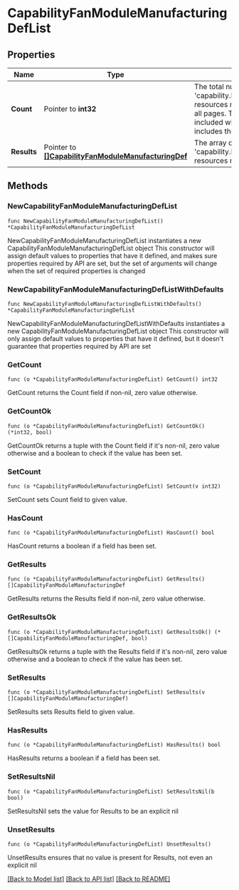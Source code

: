 # CapabilityFanModuleManufacturingDefList

## Properties

Name | Type | Description | Notes
------------ | ------------- | ------------- | -------------
**Count** | Pointer to **int32** | The total number of &#39;capability.FanModuleManufacturingDef&#39; resources matching the request, accross all pages. The &#39;Count&#39; attribute is included when the HTTP GET request includes the &#39;$inlinecount&#39; parameter. | [optional] 
**Results** | Pointer to [**[]CapabilityFanModuleManufacturingDef**](CapabilityFanModuleManufacturingDef.md) | The array of &#39;capability.FanModuleManufacturingDef&#39; resources matching the request. | [optional] 

## Methods

### NewCapabilityFanModuleManufacturingDefList

`func NewCapabilityFanModuleManufacturingDefList() *CapabilityFanModuleManufacturingDefList`

NewCapabilityFanModuleManufacturingDefList instantiates a new CapabilityFanModuleManufacturingDefList object
This constructor will assign default values to properties that have it defined,
and makes sure properties required by API are set, but the set of arguments
will change when the set of required properties is changed

### NewCapabilityFanModuleManufacturingDefListWithDefaults

`func NewCapabilityFanModuleManufacturingDefListWithDefaults() *CapabilityFanModuleManufacturingDefList`

NewCapabilityFanModuleManufacturingDefListWithDefaults instantiates a new CapabilityFanModuleManufacturingDefList object
This constructor will only assign default values to properties that have it defined,
but it doesn't guarantee that properties required by API are set

### GetCount

`func (o *CapabilityFanModuleManufacturingDefList) GetCount() int32`

GetCount returns the Count field if non-nil, zero value otherwise.

### GetCountOk

`func (o *CapabilityFanModuleManufacturingDefList) GetCountOk() (*int32, bool)`

GetCountOk returns a tuple with the Count field if it's non-nil, zero value otherwise
and a boolean to check if the value has been set.

### SetCount

`func (o *CapabilityFanModuleManufacturingDefList) SetCount(v int32)`

SetCount sets Count field to given value.

### HasCount

`func (o *CapabilityFanModuleManufacturingDefList) HasCount() bool`

HasCount returns a boolean if a field has been set.

### GetResults

`func (o *CapabilityFanModuleManufacturingDefList) GetResults() []CapabilityFanModuleManufacturingDef`

GetResults returns the Results field if non-nil, zero value otherwise.

### GetResultsOk

`func (o *CapabilityFanModuleManufacturingDefList) GetResultsOk() (*[]CapabilityFanModuleManufacturingDef, bool)`

GetResultsOk returns a tuple with the Results field if it's non-nil, zero value otherwise
and a boolean to check if the value has been set.

### SetResults

`func (o *CapabilityFanModuleManufacturingDefList) SetResults(v []CapabilityFanModuleManufacturingDef)`

SetResults sets Results field to given value.

### HasResults

`func (o *CapabilityFanModuleManufacturingDefList) HasResults() bool`

HasResults returns a boolean if a field has been set.

### SetResultsNil

`func (o *CapabilityFanModuleManufacturingDefList) SetResultsNil(b bool)`

 SetResultsNil sets the value for Results to be an explicit nil

### UnsetResults
`func (o *CapabilityFanModuleManufacturingDefList) UnsetResults()`

UnsetResults ensures that no value is present for Results, not even an explicit nil

[[Back to Model list]](../README.md#documentation-for-models) [[Back to API list]](../README.md#documentation-for-api-endpoints) [[Back to README]](../README.md)


